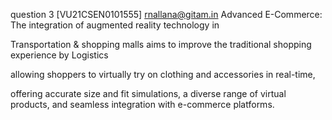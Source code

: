 question 3 [VU21CSEN0101555]  rnallana@gitam.in
Advanced E-Commerce: The integration of augmented reality technology in

Transportation & shopping malls aims to improve the traditional shopping experience by Logistics

allowing shoppers to virtually try on clothing and accessories in real-time,

offering accurate size and fit simulations, a diverse range of virtual products, and seamless integration with e-commerce platforms.

